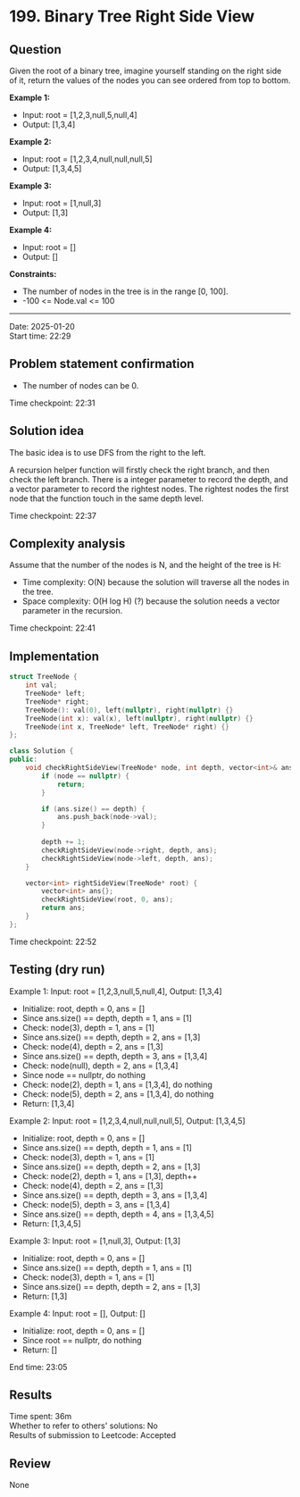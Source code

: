 # 199. Binary Tree Right Side View

## Question

Given the root of a binary tree, imagine yourself standing on the right side of it, return the values of the nodes you can see ordered from top to bottom.

**Example 1:**
- Input: root = [1,2,3,null,5,null,4]
- Output: [1,3,4]

**Example 2:**
- Input: root = [1,2,3,4,null,null,null,5]
- Output: [1,3,4,5]

**Example 3:**
- Input: root = [1,null,3]
- Output: [1,3]

**Example 4:**
- Input: root = []
- Output: []

**Constraints:**
- The number of nodes in the tree is in the range [0, 100].
- -100 <= Node.val <= 100

---
Date: 2025-01-20  
Start time: 22:29  

## Problem statement confirmation

- The number of nodes can be 0.

Time checkpoint: 22:31  

## Solution idea

The basic idea is to use DFS from the right to the left.  

A recursion helper function will firstly check the right branch, and then check the left branch. There is a integer parameter to record the depth, and a vector parameter to record the rightest nodes. The rightest nodes the first node that the function touch in the same depth level.

Time checkpoint: 22:37  

## Complexity analysis

Assume that the number of the nodes is N, and the height of the tree is H:
- Time complexity: O(N) because the solution will traverse all the nodes in the tree.
- Space complexity: O(H log H) (?) because the solution needs a vector parameter in the recursion.

Time checkpoint: 22:41  

## Implementation

```cpp
struct TreeNode {
    int val;
    TreeNode* left;
    TreeNode* right;
    TreeNode(): val(0), left(nullptr), right(nullptr) {}
    TreeNode(int x): val(x), left(nullptr), right(nullptr) {}
    TreeNode(int x, TreeNode* left, TreeNode* right) {}
};

class Solution {
public:
    void checkRightSideView(TreeNode* node, int depth, vector<int>& ans) {
        if (node == nullptr) {
            return;
        }

        if (ans.size() == depth) {
            ans.push_back(node->val);
        }
        
        depth += 1;
        checkRightSideView(node->right, depth, ans);
        checkRightSideView(node->left, depth, ans);
    }

    vector<int> rightSideView(TreeNode* root) {
        vector<int> ans{};
        checkRightSideView(root, 0, ans);
        return ans;
    }
};
```

Time checkpoint: 22:52  

## Testing (dry run)

Example 1: Input: root = [1,2,3,null,5,null,4], Output: [1,3,4]
- Initialize: root, depth = 0, ans = []
- Since ans.size() == depth, depth = 1, ans = [1]
- Check: node(3), depth = 1, ans = [1]
- Since ans.size() == depth, depth = 2, ans = [1,3]
- Check: node(4), depth = 2, ans = [1,3]
- Since ans.size() == depth, depth = 3, ans = [1,3,4]
- Check: node(null), depth = 2, ans = [1,3,4]
- Since node == nullptr, do nothing
- Check: node(2), depth = 1, ans = [1,3,4], do nothing
- Check: node(5), depth = 2, ans = [1,3,4], do nothing
- Return: [1,3,4]

Example 2: Input: root = [1,2,3,4,null,null,null,5], Output: [1,3,4,5]
- Initialize: root, depth = 0, ans = []
- Since ans.size() == depth, depth = 1, ans = [1]
- Check: node(3), depth = 1, ans = [1]
- Since ans.size() == depth, depth = 2, ans = [1,3]
- Check: node(2), depth = 1, ans = [1,3], depth++
- Check: node(4), depth = 2, ans = [1,3]
- Since ans.size() == depth, depth = 3, ans = [1,3,4]
- Check: node(5), depth = 3, ans = [1,3,4]
- Since ans.size() == depth, depth = 4, ans = [1,3,4,5]
- Return: [1,3,4,5]

Example 3: Input: root = [1,null,3], Output: [1,3]
- Initialize: root, depth = 0, ans = []
- Since ans.size() == depth, depth = 1, ans = [1]
- Check: node(3), depth = 1, ans = [1]
- Since ans.size() == depth, depth = 2, ans = [1,3]
- Return: [1,3]

Example 4: Input: root = [], Output: []
- Initialize: root, depth = 0, ans = []
- Since root == nullptr, do nothing
- Return: []

End time: 23:05  

## Results

Time spent: 36m  
Whether to refer to others' solutions: No  
Results of submission to Leetcode: Accepted  

## Review

None